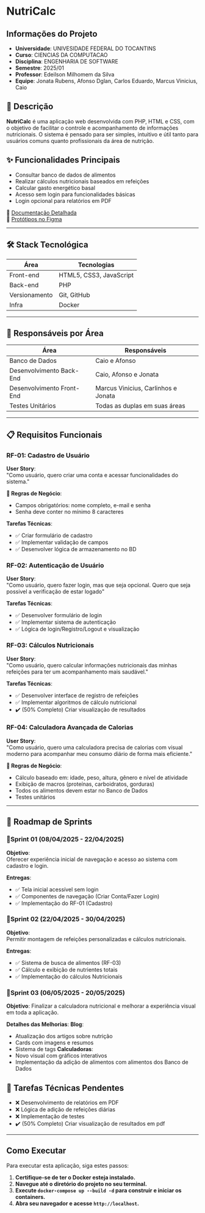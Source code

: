 # NutriCalc

## Informações do Projeto

- **Universidade**: UNIVESIDADE FEDERAL DO TOCANTINS
- **Curso**: CIENCIAS DA COMPUTACAO
- **Disciplina**: ENGENHARIA DE SOFTWARE
- **Semestre**: 2025/01
- **Professor**: Edeilson Milhomem da Silva
- **Equipe**: Jonata Rubens, Afonso Dglan, Carlos Eduardo, Marcus Vinicius, Caio

## 🧾 Descrição

**NutriCalc** é uma aplicação web desenvolvida com PHP, HTML e CSS, com o objetivo de facilitar o controle e acompanhamento de informações nutricionais. O sistema é pensado para ser simples, intuitivo e útil tanto para usuários comuns quanto profissionais da área de nutrição.

## ✨ Funcionalidades Principais
- Consultar banco de dados de alimentos
- Realizar cálculos nutricionais baseados em refeições
- Calcular gasto energético basal
- Acesso sem login para funcionalidades básicas
- Login opcional para relatórios em PDF

📄 [Documentação Detalhada](https://docs.google.com/document/d/16bmeSKUb60Sma7MMCSvWFXq1465XLaLWFufkiDN6FjE/edit?usp=sharing)  
🎨 [Protótipos no Figma](https://www.figma.com/proto/lQPOqAeOSFHSjUynHLdZet/Untitled?node-id=4-185&p=f&t=uzYsCdXIex9B338e-1&scaling=scale-down&content-scaling=fixed&page-id=0%3A1&starting-point-node-id=1%3A2)

---

## 🛠 Stack Tecnológica
| Área          | Tecnologias               |
|---------------|---------------------------|
| Front-end     | HTML5, CSS3, JavaScript   |
| Back-end      | PHP                       |
| Versionamento | Git, GitHub               |
| Infra         | Docker                    |

---

## 👥 Responsáveis por Área
| Área                          | Responsáveis                     |
|-------------------------------|----------------------------------|
| Banco de Dados                | Caio e Afonso                   |
| Desenvolvimento Back-End      | Caio, Afonso e Jonata           |
| Desenvolvimento Front-End     |Marcus Vinicius, Carlinhos e Jonata|
| Testes Unitários              | Todas as duplas em suas áreas    |

---

## 📋 Requisitos Funcionais

### RF-01: Cadastro de Usuário
**User Story**:  
"Como usuário, quero criar uma conta e acessar funcionalidades do sistema."

**📝 Regras de Negócio**:
- Campos obrigatórios: nome completo, e-mail e senha
- Senha deve conter no mínimo 8 caracteres

**Tarefas Técnicas**:
- ✅ Criar formulário de cadastro
- ✅ Implementar validação de campos
- ✅ Desenvolver lógica de armazenamento no BD

### RF-02: Autenticação de Usuário
**User Story**:  
"Como usuário, quero fazer login, mas que seja opcional. Quero que seja possivel a verificação de estar logado"

**Tarefas Técnicas**:
- ✅ Desenvolver formulário de login
- ✅ Implementar sistema de autenticação
- ✅ Lógica de login/Registro/Logout e visualização

### RF-03: Cálculos Nutricionais
**User Story**:  
"Como usuário, quero calcular informações nutricionais das minhas refeições para ter um acompanhamento mais saudável."

**Tarefas Técnicas**:
- ✅ Desenvolver interface de registro de refeições
- ✅ Implementar algoritmos de cálculo nutricional
- ✔️ (50% Completo) Criar visualização de resultados

### RF-04: Calculadora Avançada de Calorias
**User Story**:  
"Como usuário, quero uma calculadora precisa de calorias com visual moderno para acompanhar meu consumo diário de forma mais eficiente."

**📝 Regras de Negócio**:
-  Cálculo baseado em: idade, peso, altura, gênero e nível de atividade
-  Exibição de macros (proteínas, carboidratos, gorduras)
-  Todos os alimentos devem estar no Banco de Dados
-  Testes unitários 

---

## 🚀 Roadmap de Sprints

### 🧮Sprint 01 (08/04/2025 - 22/04/2025)
**Objetivo**:  
Oferecer experiência inicial de navegação e acesso ao sistema com cadastro e login.

**Entregas**:
- ✅ Tela inicial acessível sem login
- ✅ Componentes de navegação (Criar Conta/Fazer Login)
- ✅ Implementação do RF-01 (Cadastro)

### 🧮Sprint 02 (22/04/2025 - 30/04/2025)
**Objetivo**:  
Permitir montagem de refeições personalizadas e cálculos nutricionais.

**Entregas**:
- ✅ Sistema de busca de alimentos (RF-03)
- ✅ Cálculo e exibição de nutrientes totais
- ✅ Implementação do cálculos Nutricionais

### 🧮Sprint 03 (06/05/2025 - 20/05/2025)

**Objetivo**: 
Finalizar a calculadora nutricional e melhorar a experiência visual em toda a aplicação.

**Detalhes das Melhorias**:
**Blog**:
   - Atualização dos artigos sobre nutrição
   - Cards com imagens e resumos
   - Sistema de tags
**Calculadoras**:
   - Novo visual com gráficos interativos
   - Implementação da adição de alimentos com alimentos dos Banco de Dados

## 📌 Tarefas Técnicas Pendentes
- ❌ Desenvolvimento de relatórios em PDF
- ❌ Lógica de adição de refeições diárias
- ❌ Implementação de testes
- ✔️  (50% Completo) Criar visualização de resultados em pdf
---



      
## Como Executar 

Para executar esta aplicação, siga estes passos:

1.  **Certifique-se de ter o Docker esteja instalado.**
2.  **Navegue até o diretório do projeto no seu terminal.**
3.  **Execute `docker-compose up --build -d` para construir e iniciar os containers.**
4.  **Abra seu navegador e acesse `http://localhost`.**
